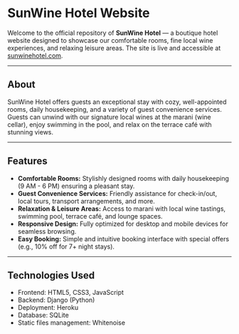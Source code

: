 # SunWine Hotel Website

Welcome to the official repository of **SunWine Hotel** — a boutique hotel website designed to showcase our comfortable rooms, fine local wine experiences, and relaxing leisure areas. The site is live and accessible at [sunwinehotel.com](https://sunwinehotel.com).

---

## About

SunWine Hotel offers guests an exceptional stay with cozy, well-appointed rooms, daily housekeeping, and a variety of guest convenience services. Guests can unwind with our signature local wines at the marani (wine cellar), enjoy swimming in the pool, and relax on the terrace café with stunning views.

---

## Features

- **Comfortable Rooms:** Stylishly designed rooms with daily housekeeping (9 AM - 6 PM) ensuring a pleasant stay.
- **Guest Convenience Services:** Friendly assistance for check-in/out, local tours, transport arrangements, and more.
- **Relaxation & Leisure Areas:** Access to marani with local wine tastings, swimming pool, terrace café, and lounge spaces.
- **Responsive Design:** Fully optimized for desktop and mobile devices for seamless browsing.
- **Easy Booking:** Simple and intuitive booking interface with special offers (e.g., 10% off for 7+ night stays).

---

## Technologies Used

- Frontend: HTML5, CSS3, JavaScript
- Backend: Django (Python)
- Deployment: Heroku
- Database: SQLite
- Static files management: Whitenoise
